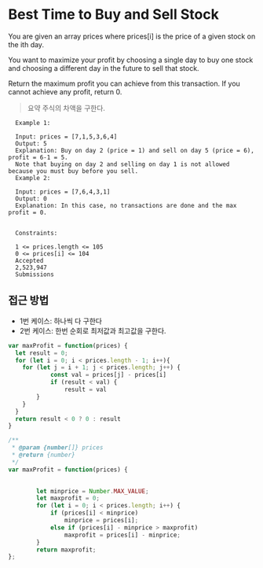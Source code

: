 # Best Time to Buy and Sell Stock

You are given an array prices where prices[i] is the price of a given stock on the ith day.

You want to maximize your profit by choosing a single day to buy one stock and choosing a different day in the future to sell that stock.

Return the maximum profit you can achieve from this transaction. If you cannot achieve any profit, return 0.

> 요약 주식의 차액을 구한다.

```text
  Example 1:

  Input: prices = [7,1,5,3,6,4]
  Output: 5
  Explanation: Buy on day 2 (price = 1) and sell on day 5 (price = 6), profit = 6-1 = 5.
  Note that buying on day 2 and selling on day 1 is not allowed because you must buy before you sell.
  Example 2:

  Input: prices = [7,6,4,3,1]
  Output: 0
  Explanation: In this case, no transactions are done and the max profit = 0.
  

  Constraints:

  1 <= prices.length <= 105
  0 <= prices[i] <= 104
  Accepted
  2,523,947
  Submissions

```

## 접근 방법

* 1번 케이스: 하나씩 다 구한다
* 2번 케이스: 한번 순회로 최저값과 최고값을 구한다.

```javascript
var maxProfit = function(prices) {
  let result = 0;
  for (let i = 0; i < prices.length - 1; i++){
    for (let j = i + 1; j < prices.length; j++) {
            const val = prices[j] - prices[i]
            if (result < val) {
                result = val
        }
    }
  }
  return result < 0 ? 0 : result
}
```

```javascript
/**
 * @param {number[]} prices
 * @return {number}
 */
var maxProfit = function(prices) {
    

        let minprice = Number.MAX_VALUE;
        let maxprofit = 0;
        for (let i = 0; i < prices.length; i++) {
            if (prices[i] < minprice)
                minprice = prices[i];
            else if (prices[i] - minprice > maxprofit)
                maxprofit = prices[i] - minprice;
        }
        return maxprofit;
};
```
